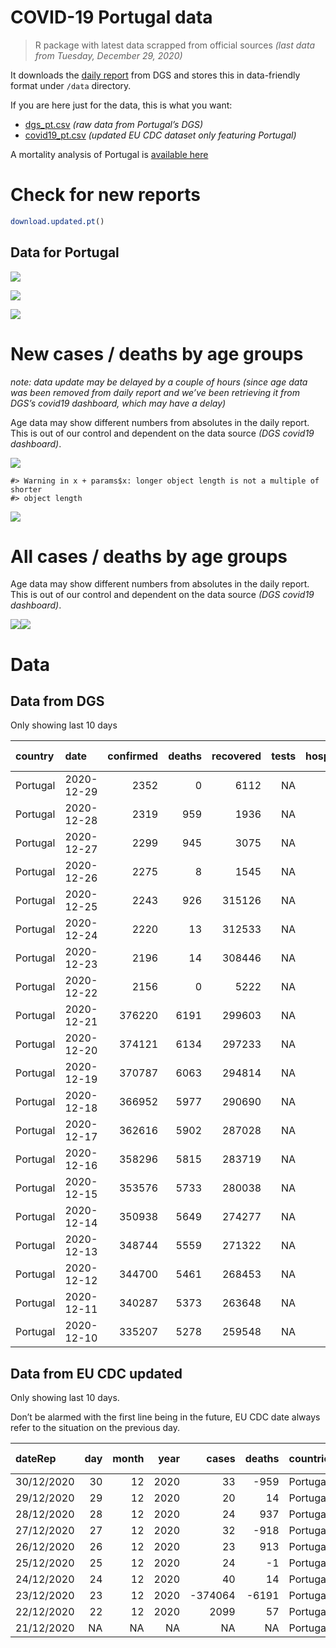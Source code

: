 COVID-19 Portugal data
================

> R package with latest data scrapped from official sources *(last data
> from Tuesday, December 29, 2020)*

It downloads the [daily
report](https://covid19.min-saude.pt/relatorio-de-situacao/) from DGS
and stores this in data-friendly format under `/data` directory.

If you are here just for the data, this is what you want:

  - [dgs\_pt.csv](raw/master/data/dgs_pt.csv) *(raw data from Portugal’s
    DGS)*
  - [covid19\_pt.csv](raw/master/data/covid19_pt.csv) *(updated EU CDC
    dataset only featuring Portugal)*

A mortality analysis of Portugal is [available
here](https://averissimo.github.io/covid19-analysis/mortality.html)

# Check for new reports

``` r
download.updated.pt()
```

## Data for Portugal

![](README_files/figure-gfm/unnamed-chunk-7-1.svg)<!-- -->

![](README_files/figure-gfm/unnamed-chunk-8-1.svg)<!-- -->

![](README_files/figure-gfm/unnamed-chunk-9-1.svg)<!-- -->

# New cases / deaths by age groups

*note: data update may be delayed by a couple of hours (since age data
was been removed from daily report and we’ve been retrieving it from
DGS’s covid19 dashboard, which may have a delay)*

Age data may show different numbers from absolutes in the daily report.
This is out of our control and dependent on the data source *(DGS
covid19 dashboard)*.

![](README_files/figure-gfm/unnamed-chunk-12-1.svg)<!-- -->

    #> Warning in x + params$x: longer object length is not a multiple of shorter
    #> object length

![](README_files/figure-gfm/unnamed-chunk-12-2.svg)<!-- -->

# All cases / deaths by age groups

Age data may show different numbers from absolutes in the daily report.
This is out of our control and dependent on the data source *(DGS
covid19 dashboard)*.

![](README_files/figure-gfm/unnamed-chunk-13-1.svg)<!-- -->![](README_files/figure-gfm/unnamed-chunk-13-2.svg)<!-- -->

# Data

## Data from DGS

Only showing last 10 days

| country  | date       | confirmed | deaths | recovered | tests | hospitalized |  in.icu | confirmed\_m\_00-09 | confirmed\_w\_00-09 | confirmed\_m\_10-19 | confirmed\_w\_10-19 | confirmed\_m\_20-29 | confirmed\_w\_20-29 | confirmed\_m\_30-39 | confirmed\_w\_30-39 | confirmed\_m\_40-49 | confirmed\_w\_40-49 | confirmed\_m\_50-59 | confirmed\_w\_50-59 | confirmed\_m\_60-69 | confirmed\_w\_60-69 | confirmed\_m\_70-79 | confirmed\_w\_70-79 | confirmed\_m\_80+ | confirmed\_w\_80+ | death\_m\_00-09 | death\_w\_00-09 | death\_m\_10-19 | death\_w\_10-19 | death\_m\_20-29 | death\_w\_20-29 | death\_m\_30-39 | death\_w\_30-39 | death\_m\_40-49 | death\_w\_40-49 | death\_m\_50-59 | death\_w\_50-59 | death\_m\_60-69 | death\_w\_60-69 | death\_m\_70-79 | death\_w\_70-79 | death\_m\_80+ | death\_w\_80+ |
| :------- | :--------- | --------: | -----: | --------: | ----: | -----------: | ------: | ------------------: | ------------------: | ------------------: | ------------------: | ------------------: | ------------------: | ------------------: | ------------------: | ------------------: | ------------------: | ------------------: | ------------------: | ------------------: | ------------------: | ------------------: | ------------------: | ----------------: | ----------------: | --------------: | --------------: | --------------: | --------------: | --------------: | --------------: | --------------: | --------------: | --------------: | --------------: | --------------: | --------------: | --------------: | --------------: | --------------: | --------------: | ------------: | ------------: |
| Portugal | 2020-12-29 |      2352 |      0 |      6112 |    NA |         2930 |     486 |                  NA |                  NA |                  NA |                  NA |                  NA |                  NA |                  NA |                  NA |                  NA |                  NA |                  NA |                  NA |                  NA |                  NA |                  NA |                  NA |                NA |                NA |              NA |              NA |              NA |              NA |              NA |              NA |              NA |              NA |              NA |              NA |              NA |              NA |              NA |              NA |              NA |              NA |            NA |            NA |
| Portugal | 2020-12-28 |      2319 |    959 |      1936 |    NA |           97 | 2967503 |               10741 |               10239 |               17669 |               18028 |               28355 |               32457 |               26823 |               32371 |               28682 |               37215 |               25244 |               32921 |               18538 |               20042 |               11826 |               13395 |             10436 |             21545 |               0 |               1 |               1 |               1 |               2 |               3 |               6 |               6 |              38 |              20 |             123 |              51 |             392 |             153 |             847 |             512 |          2067 |          2454 |
| Portugal | 2020-12-27 |      2299 |    945 |      3075 |    NA |           80 |    2870 |               10688 |               10196 |               17578 |               17925 |               28215 |               32292 |               26696 |               32210 |               28520 |               37023 |               25099 |               32747 |               18421 |               19948 |               11753 |               13305 |             10381 |             21438 |               0 |               1 |               1 |               1 |               2 |               3 |               6 |               6 |              38 |              20 |             122 |              50 |             388 |             152 |             843 |             507 |          2044 |          2435 |
| Portugal | 2020-12-26 |      2275 |      8 |      1545 |    NA |           36 |    2790 |                  NA |                  NA |                  NA |                  NA |                  NA |                  NA |                  NA |                  NA |                  NA |                  NA |                  NA |                  NA |                  NA |                  NA |                  NA |                  NA |                NA |                NA |              NA |              NA |              NA |              NA |              NA |              NA |              NA |              NA |              NA |              NA |              NA |              NA |              NA |              NA |              NA |              NA |            NA |            NA |
| Portugal | 2020-12-25 |      2243 |    926 |    315126 |    NA |         2754 |     504 |               10607 |               10127 |               17451 |               17810 |               28039 |               32090 |               26525 |               32006 |               28287 |               36766 |               24895 |               32519 |               18268 |               19789 |               11670 |               13195 |             10281 |             21319 |               0 |               1 |               1 |               1 |               2 |               3 |               6 |               6 |              38 |              20 |             120 |              50 |             377 |             151 |             825 |             494 |          2003 |          2380 |
| Portugal | 2020-12-24 |      2220 |     13 |    312533 |    NA |         2853 |     505 |               10470 |                9998 |              172277 |               17625 |               27793 |               31800 |               26265 |               31675 |               27980 |               36360 |               24630 |               32177 |               18054 |               19583 |               11524 |               13039 |             10165 |             21083 |               0 |               1 |               1 |               1 |               2 |               3 |               6 |               6 |              38 |              20 |             117 |              49 |             373 |             150 |             818 |             490 |          1977 |          2361 |
| Portugal | 2020-12-23 |      2196 |     14 |    308446 |    NA |         2990 |     511 |               10321 |                9888 |               17074 |               17455 |               27502 |               31483 |               25997 |               31358 |               27668 |               35959 |               24329 |               31844 |               17834 |               19320 |               11373 |               12855 |             10054 |             20807 |               0 |               1 |               1 |               1 |               2 |               3 |               6 |               6 |              38 |              19 |             116 |              49 |             369 |             148 |             809 |             484 |          1958 |          2333 |
| Portugal | 2020-12-22 |      2156 |      0 |      5222 |    NA |            0 |       6 |               10176 |                9778 |               16869 |               17272 |               27212 |               31164 |               25713 |               31002 |               27317 |               35539 |               24021 |               31454 |               17593 |               19098 |               11218 |               12673 |              9916 |             20504 |               0 |               1 |               1 |               1 |               2 |               3 |               6 |               6 |              38 |              19 |             115 |              48 |             366 |             148 |             794 |             477 |          1936 |          2293 |
| Portugal | 2020-12-21 |    376220 |   6191 |    299603 |    NA |         3158 |     502 |               10110 |                9734 |               16774 |               17171 |               27076 |               30974 |               25576 |               30799 |               27132 |               35309 |               23865 |               31235 |               17452 |               18952 |               11132 |               12599 |              9832 |             20361 |               0 |               1 |               1 |               1 |               2 |               3 |               6 |               6 |              36 |              19 |             115 |              46 |             366 |             146 |             785 |             473 |          1912 |          2273 |
| Portugal | 2020-12-20 |    374121 |   6134 |    297233 |    NA |         3027 |     483 |               10051 |                9683 |               16676 |               17068 |               26958 |               30813 |               25451 |               30637 |               26991 |               35126 |               23730 |               31065 |               17337 |               18838 |               11064 |               12513 |              9774 |             20210 |               0 |               1 |               1 |               1 |               2 |               3 |               6 |               6 |              36 |              19 |             113 |              46 |             365 |             146 |             779 |             470 |          1890 |          2250 |
| Portugal | 2020-12-19 |    370787 |   6063 |    294814 |    NA |         2973 |     485 |                9962 |                9557 |               16528 |               16913 |               26766 |               30571 |               25259 |               30365 |               26770 |               34803 |               23503 |               30801 |               17180 |               18662 |               10967 |               12394 |              9675 |             19975 |               0 |               1 |               1 |               1 |               2 |               3 |               6 |               6 |              36 |              19 |             113 |              46 |             363 |             142 |             769 |             464 |          1867 |          2224 |
| Portugal | 2020-12-18 |    366952 |   5977 |    290690 |    NA |         3061 |     484 |                9849 |                9434 |               16350 |               16742 |               26504 |               30310 |               25004 |               30063 |               26516 |               34486 |               23262 |               30477 |               17017 |               18448 |               10834 |               12252 |              9543 |             19729 |               0 |               1 |               1 |               1 |               2 |               3 |               6 |               6 |              35 |              19 |             112 |              46 |             352 |             141 |             760 |             456 |          1844 |          2192 |
| Portugal | 2020-12-17 |    362616 |   5902 |    287028 |    NA |         3142 |     494 |                9712 |                9303 |               16158 |               16526 |               26234 |               30004 |               24739 |               29754 |               26253 |               34130 |               22991 |               30076 |               16782 |               18199 |               10695 |               12065 |              9402 |             19461 |               0 |               1 |               0 |               1 |               2 |               3 |               6 |               6 |              34 |              19 |             112 |              45 |             347 |             140 |             750 |             447 |          1825 |          2164 |
| Portugal | 2020-12-16 |    358296 |   5815 |    283719 |    NA |         3181 |     486 |                9581 |                9190 |               15949 |               16326 |               25932 |               29683 |               24474 |               29452 |               25953 |               33763 |               22727 |               29722 |               16567 |               17966 |               10554 |               11910 |              9272 |             19145 |               0 |               1 |               0 |               1 |               2 |               3 |               6 |               6 |              33 |              19 |             112 |              44 |             343 |             138 |             743 |             441 |          1798 |          2125 |
| Portugal | 2020-12-15 |    353576 |   5733 |    280038 |    NA |         3206 |     506 |                9448 |                9051 |               15732 |               16100 |               25625 |               29294 |               24191 |               29128 |               25590 |               33345 |               22429 |               29340 |               16332 |               17687 |               10390 |               11718 |              9147 |             18899 |               0 |               1 |               0 |               1 |               2 |               3 |               6 |               6 |              31 |              18 |             110 |              42 |             340 |             135 |             731 |             435 |          1775 |          2097 |
| Portugal | 2020-12-14 |    350938 |   5649 |    274277 |    NA |         3254 |     513 |                9376 |                8985 |               15619 |               16027 |               25436 |               29069 |               24044 |               28901 |               25398 |               33128 |               22285 |               29100 |               16192 |               17546 |               10305 |               11619 |              9048 |             18727 |               0 |               1 |               0 |               1 |               2 |               3 |               6 |               6 |              31 |              18 |             109 |              42 |             337 |             132 |             718 |             428 |          1751 |          2064 |
| Portugal | 2020-12-13 |    348744 |   5559 |    271322 |    NA |         3157 |     513 |                9321 |                8918 |               15511 |               15927 |               25300 |               28923 |               23891 |               28731 |               25261 |               32947 |               22151 |               28918 |               16095 |               17426 |               10234 |               10234 |              8954 |             18573 |               0 |               1 |               0 |               1 |               2 |               3 |               6 |               5 |              30 |              16 |             109 |              41 |             333 |             130 |             707 |             423 |          1727 |          2025 |
| Portugal | 2020-12-12 |    344700 |   5461 |    268453 |    NA |         3093 |     503 |                9217 |                8805 |               15294 |               15703 |               25051 |               28582 |               23626 |               28432 |               24992 |               32601 |               21900 |               28577 |               15927 |               17202 |               10091 |               11363 |              8849 |             18355 |               0 |               1 |               0 |               1 |               2 |               3 |               5 |               4 |              30 |              16 |             109 |              41 |             329 |             130 |             694 |             419 |          1693 |          1984 |
| Portugal | 2020-12-11 |    340287 |   5373 |    263648 |    NA |         3230 |     507 |                9097 |                8685 |               15070 |               15501 |               24722 |               28231 |               23330 |               28074 |               24684 |               32231 |               21619 |               28210 |               15736 |               16980 |                9950 |               11231 |              8747 |             18055 |               0 |               1 |               0 |               0 |               2 |               3 |               5 |               4 |              30 |              16 |             108 |              39 |             325 |             128 |             680 |             412 |          1666 |          1954 |
| Portugal | 2020-12-10 |    335207 |   5278 |    259548 |    NA |         3304 |     509 |                8966 |                8539 |               14828 |               15230 |               24387 |               27854 |               23013 |               27688 |               24339 |               31763 |               21323 |               27778 |               15474 |               16731 |                9795 |               11038 |              8620 |             17708 |               0 |               1 |               0 |               0 |               2 |               3 |               5 |               4 |              30 |              16 |             108 |              39 |             319 |             128 |             668 |             405 |          1643 |          1907 |

## Data from EU CDC updated

Only showing last 10 days.

Don’t be alarmed with the first line being in the future, EU CDC date
always refer to the situation on the previous day.

| dateRep    | day | month | year |    cases | deaths | countriesAndTerritories | geoId | countryterritoryCode | popData2019 | continentExp | year\_week | cases\_weekly | deaths\_weekly | notification\_rate\_per\_100000\_population\_14-days |
| :--------- | --: | ----: | ---: | -------: | -----: | :---------------------- | :---- | :------------------- | ----------: | :----------- | :--------- | ------------: | -------------: | ---------------------------------------------------: |
| 30/12/2020 |  30 |    12 | 2020 |       33 |  \-959 | Portugal                | PT    | PRT                  |    10276617 | Europe       | NA         |            NA |             NA |                                                   NA |
| 29/12/2020 |  29 |    12 | 2020 |       20 |     14 | Portugal                | PT    | PRT                  |    10276617 | Europe       | NA         |            NA |             NA |                                                   NA |
| 28/12/2020 |  28 |    12 | 2020 |       24 |    937 | Portugal                | PT    | PRT                  |    10276617 | Europe       | NA         |            NA |             NA |                                                   NA |
| 27/12/2020 |  27 |    12 | 2020 |       32 |  \-918 | Portugal                | PT    | PRT                  |    10276617 | Europe       | NA         |            NA |             NA |                                                   NA |
| 26/12/2020 |  26 |    12 | 2020 |       23 |    913 | Portugal                | PT    | PRT                  |    10276617 | Europe       | NA         |            NA |             NA |                                                   NA |
| 25/12/2020 |  25 |    12 | 2020 |       24 |    \-1 | Portugal                | PT    | PRT                  |    10276617 | Europe       | NA         |            NA |             NA |                                                   NA |
| 24/12/2020 |  24 |    12 | 2020 |       40 |     14 | Portugal                | PT    | PRT                  |    10276617 | Europe       | NA         |            NA |             NA |                                                   NA |
| 23/12/2020 |  23 |    12 | 2020 | \-374064 | \-6191 | Portugal                | PT    | PRT                  |    10276617 | Europe       | NA         |            NA |             NA |                                                   NA |
| 22/12/2020 |  22 |    12 | 2020 |     2099 |     57 | Portugal                | PT    | PRT                  |    10276617 | Europe       | NA         |            NA |             NA |                                                   NA |
| 21/12/2020 |  NA |    NA |   NA |       NA |     NA | Portugal                | PT    | PRT                  |    10276617 | Europe       | 2020-51    |         25377 |            575 |                                               502.57 |
